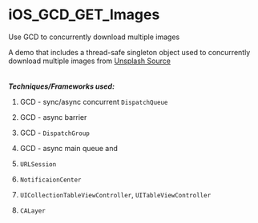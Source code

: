 # iOS_GCD_GET_Images
Use GCD to concurrently download multiple images

  A demo that includes a thread-safe singleton object used to concurrently download multiple images from [Unsplash Source](https://source.unsplash.com/)
  <br/><br/><br/>
  *__Techniques/Frameworks used:__*

1. GCD - sync/async concurrent `DispatchQueue`

2. GCD - async barrier

3. GCD - `DispatchGroup`

4. GCD - async main queue and 

5. `URLSession`

6. `NotificaionCenter`

7. `UICollectionTableViewController`, `UITableViewController`

8. `CALayer`






